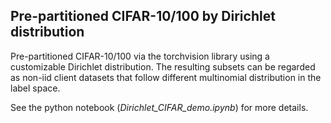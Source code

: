 ## Pre-partitioned CIFAR-10/100 by Dirichlet distribution
Pre-partitioned CIFAR-10/100 via the torchvision library using a customizable Dirichlet distribution. The resulting subsets can be regarded as non-iid client datasets that follow different multinomial distribution in the label space.

See the python notebook (*Dirichlet_CIFAR_demo.ipynb*) for more details.